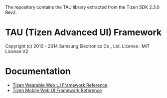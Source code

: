 The repository contains the TAU library extracted from the Tizen SDK 2.3.0 Rev2.

# TAU (Tizen Advanced UI) Framework #
Copyright (c) 2010 - 2014 Samsung Electronics Co., Ltd.
License : MIT License V2

# Documentation #
* [Tizen Wearable Web UI Framework Reference](https://developer.tizen.org/dev-guide/2.3.0/org.tizen.web.apireference/html/ui_fw_api/wearable/index.htm)
* [Tizen Mobile Web UI Framework Reference](https://developer.tizen.org/dev-guide/2.3.0/org.tizen.web.apireference/html/ui_fw_api/mobile/index.htm)
